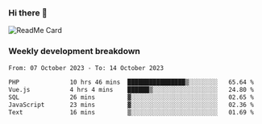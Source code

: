 ### Hi there 👋

<!--
**itzcy/itzcy** is a ✨ _special_ ✨ repository because its `README.md` (this file) appears on your GitHub profile.

Here are some ideas to get you started:

- 🔭 I’m currently working on ...
- 🌱 I’m currently learning ...
- 👯 I’m looking to collaborate on ...
- 🤔 I’m looking for help with ...
- 💬 Ask me about ...
- 📫 How to reach me: ...
- 😄 Pronouns: ...
- ⚡ Fun fact: ...
-->
![ReadMe Card](https://github-readme-stats.vercel.app/api?username=itzcy&show_icons=true&title_color=2d3198&icon_color=797cb8&text_color=24292e&bg_color=f6f8fa)

### Weekly development breakdown
<!--START_SECTION:waka-->

```txt
From: 07 October 2023 - To: 14 October 2023

PHP              10 hrs 46 mins  ████████████████▒░░░░░░░░   65.64 %
Vue.js           4 hrs 4 mins    ██████▒░░░░░░░░░░░░░░░░░░   24.80 %
SQL              26 mins         ▓░░░░░░░░░░░░░░░░░░░░░░░░   02.65 %
JavaScript       23 mins         ▓░░░░░░░░░░░░░░░░░░░░░░░░   02.36 %
Text             16 mins         ▒░░░░░░░░░░░░░░░░░░░░░░░░   01.69 %
```

<!--END_SECTION:waka-->
